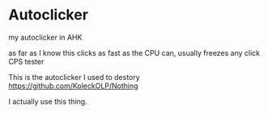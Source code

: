 # Autoclicker
my autoclicker in AHK

as far as I know this clicks as fast as the CPU can, usually freezes any click CPS tester

This is the autoclicker I used to destory https://github.com/KoleckOLP/Nothing 

I actually use this thing.
